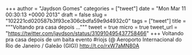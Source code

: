 
+++
author = "Jaydson Gomes"
categories = ["tweet"]
date = "Mon Mar 11 00:30:13 +0000 2013"
draft = false
slug = "102221cd020587b3f93ce306cbdfa59e9d4932c0"
tags = ["tweet"]
title = """Voltando pra casa depois ..."""
tweet = true
micro = true
tweet_url = "https://twitter.com/jaydson/status/310910495437758466"
+++
Voltando pra casa depois de um baita evento #riojs (@ Aeroporto Internacional do Rio de Janeiro / Galeão (GIG)) http://t.co/rxW7aMN80A
